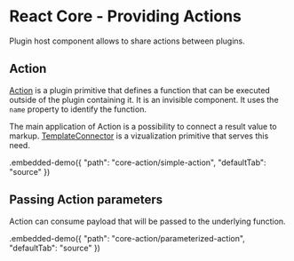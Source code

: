 # React Core - Providing Actions

Plugin host component allows to share actions between plugins.

## Action

[Action](../reference/action.md) is a plugin primitive that defines a function that can be executed outside of the plugin containing it. It is an invisible component. It uses the `name` property to identify the function.

The main application of Action is a possibility to connect a result value to markup. [TemplateConnector](../reference/template-connector.md) is a vizualization primitive that serves this need.

.embedded-demo({ "path": "core-action/simple-action", "defaultTab": "source" })

## Passing Action parameters

Action can consume payload that will be passed to the underlying function.

.embedded-demo({ "path": "core-action/parameterized-action", "defaultTab": "source" })
